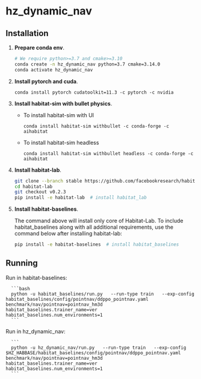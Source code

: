 # hz_dynamic_nav

## Installation

1. **Prepare conda env**.
   ```bash
   # We require python>=3.7 and cmake>=3.10
   conda create -n hz_dynamic_nav python=3.7 cmake=3.14.0
   conda activate hz_dynamic_nav
   ```
   
1. **Install pytorch and cuda**.
      ```
      conda install pytorch cudatoolkit=11.3 -c pytorch -c nvidia
      ```

1. **Install habitat-sim with bullet physics**.
   - To install habitat-sim with UI
      ```
      conda install habitat-sim withbullet -c conda-forge -c aihabitat
      ```
      
   - To install habitat-sim headless
      ```
      conda install habitat-sim withbullet headless -c conda-forge -c aihabitat
      ```

1. **Install habitat-lab**.

      ```bash
      git clone --branch stable https://github.com/facebookresearch/habitat-lab.git
      cd habitat-lab
      git checkout v0.2.3
      pip install -e habitat-lab  # install habitat_lab
      ```
      
1. **Install habitat-baselines**.

    The command above will install only core of Habitat-Lab. To include habitat_baselines along with all additional requirements, use the command below after installing habitat-lab:

      ```bash
      pip install -e habitat-baselines  # install habitat_baselines
      ```
      
## Running

   Run in habitat-baselines:
   
      ```bash
      python -u habitat_baselines/run.py   --run-type train   --exp-config habitat_baselines/config/pointnav/ddppo_pointnav.yaml benchmark/nav/pointnav=pointnav_hm3d habitat_baselines.trainer_name=ver   habitat_baselines.num_environments=1
      ```
      
   Run in hz_dynamic_nav:

      ```
      python -u hz_dynamic_nav/run.py   --run-type train   --exp-config $HZ_HABBASE/habitat_baselines/config/pointnav/ddppo_pointnav.yaml benchmark/nav/pointnav=pointnav_hm3d habitat_baselines.trainer_name=ver   habitat_baselines.num_environments=1
      ```
